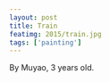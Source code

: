 ```yaml
---
layout: post
title: Train
featimg: 2015/train.jpg
tags: ['painting']
---
```


By Muyao, 3 years old.
